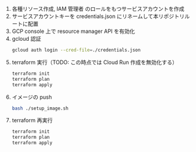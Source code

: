 1. 各種リソース作成, IAM 管理者 のロールをもつサービスアカウントを作成
2. サービスアカウントキーを credentials.json にリネームして本リポジトリルートに配置
3. GCP console 上で resource manager API を有効化
4. gcloud 認証
    ```sh
    gcloud auth login --cred-file=./credentials.json
    ```
5. terraform 実行（TODO: この時点では Cloud Run 作成を無効化する）
    ```sh
    terraform init
    terraform plan
    terraform apply
    ```
6. イメージの push
    ```sh
    bash ./setup_image.sh
    ```
7. terraform 再実行
    ```sh
    terraform init
    terraform plan
    terraform apply
    ```